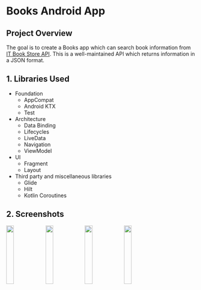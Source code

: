 # Books Android App

## Project Overview
The goal is to create a Books app which can search book information from [IT Book Store API](https://api.itbook.store/). This is a well-maintained API which returns information in a JSON format.

## 1. Libraries Used
* Foundation
  * AppCompat
  * Android KTX
  * Test
* Architecture
  * Data Binding
  * Lifecycles
  * LiveData
  * Navigation
  * ViewModel
* UI
  * Fragment
  * Layout
* Third party and miscellaneous libraries
  * Glide
  * Hilt
  * Kotlin Coroutines

## 2. Screenshots
<img src="https://user-images.githubusercontent.com/44965882/156696191-5a682271-f843-499e-af00-5fe066f77d15.png" width="20%" height="20%"/> <img src="https://user-images.githubusercontent.com/44965882/156698803-b3d441e8-78f9-4268-b78b-9620810a4e2d.png" width="20%" height="20%"/> <img src="https://user-images.githubusercontent.com/44965882/156688226-f12e8ce9-b6e6-46b9-8018-3aa77dd38cf0.png" width="20%" height="20%"/> <img src="https://user-images.githubusercontent.com/44965882/156688252-7246297d-93c7-40c1-86d5-dbf16fca5559.png" width="20%" height="20%"/>
